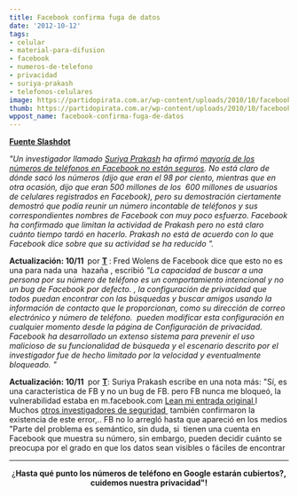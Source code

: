 ```yaml
---
title: Facebook confirma fuga de datos
date: '2012-10-12'
tags:
- celular
- material-para-difusion
- facebook
- numeros-de-telefono
- privacidad
- suriya-prakash
- telefonos-celulares
image: https://partidopirata.com.ar/wp-content/uploads/2010/10/facebook.jpg
thumb: https://partidopirata.com.ar/wp-content/uploads/2010/10/facebook.jpg
wppost_name: facebook-confirma-fuga-de-datos
---
```


<strong><a href="http://yro.slashdot.org/story/12/10/11/131237/facebook-confirms-data-breach" target="_blank">Fuente Slashdot</a></strong>

<em>"Un investigador llamado <em><a href="https://twitter.com/suriyame">Suriya Prakash</a></em> ha afirmó <em><a href="http://thenextweb.com/facebook/2012/10/10/facebook-confirms-researcher-exploited-privacy-settings-to-quickly-collect-user-phone-numbers/">mayoría de los números de teléfonos en Facebook no están seguros</a></em>. No está claro de dónde sacó los números (dijo que eran el 98 por ciento, mientras que en otra ocasión, dijo que eran 500 millones de los  600 millones de usuarios de celulares registrados en Facebook), pero su demostración ciertamente demostró que podía reunir un número incontable de teléfonos y sus correspondientes nombres de Facebook con muy poco esfuerzo. Facebook ha confirmado que limitan la actividad de Prakash pero no está claro cuánto tiempo tardó en hacerlo. Prakash no está de acuerdo con lo que Facebook dice sobre que su actividad se ha reducido ".</em>

<strong>Actualización: 10/11  </strong>por <strong> <a href="http://www.monkey.org/%7Etimothy/">T</a> </strong>: Fred Wolens de Facebook dice que esto no es una para nada una  hazaña , escribió <em>"La capacidad de buscar a una persona por su número de teléfono es un comportamiento intencional y no un bug de Facebook por defecto. , la configuración de privacidad que todos puedan encontrar con las búsquedas y buscar amigos usando la información de contacto que le proporcionan, como su dirección de correo electrónico y número de teléfono.  pueden modificar esta configuración en cualquier momento desde la página de Configuración de privacidad. Facebook ha desarrollado un extenso sistema para prevenir el uso malicioso de su funcionalidad de búsqueda y el escenario descrito por el investigador fue de hecho limitado por la velocidad y eventualmente bloqueado. "</em>

<strong>Actualización: 10/11 </strong> por <strong><a href="http://www.monkey.org/%7Etimothy/">T</a></strong>: Suriya Prakash escribe en una nota más: "Sí, es una característica de FB y no un bug de FB. pero FB nunca me bloqueó, la vulnerabilidad estaba en m.facebook.com <a href="http://suriya.me/me-and-facebook-a-cautionary-tale/">Lean mi entrada original </a>l Muchos <a href="http://www.alertlogic.com/facebook-phone-abuse-the-tale-of-the-missing-rate-limit/">otros investigadores de seguridad </a> también confirmaron la existencia de este error,.. FB no lo arregló hasta que apareció en los medios "Parte del problema es semántico, sin duda, si  tienen una cuenta en Facebook que muestra su número, sin embargo, pueden decidir cuánto se preocupa por el grado en que los datos sean visibles o fáciles de encontrar

<hr />
<p style="text-align: center;">¿<strong>Hasta qué punto los números de teléfono en Google estarán cubiertos?, cuidemos nuestra privacidad"!</strong></p>
